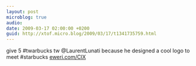 ```yaml
---
layout: post
microblog: true
audio: 
date: 2009-03-17 02:00:00 +0200
guid: http://xtof.micro.blog/2009/03/17/t1341735759.html
---
```

give 5 #twarbucks tw @LaurentLunati because he designed a cool logo to meet #starbucks  [eweri.com/ClX](http://eweri.com/ClX)
